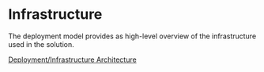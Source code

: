 # Infrastructure

The deployment model provides as high-level overview of the infrastructure used in the solution.

[Deployment/Infrastructure Architecture](../assets/Diagrams/MonitorMe_Deployment_Diagram.png)
